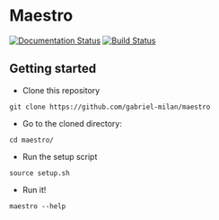 # Maestro

[![Documentation Status](https://readthedocs.org/projects/maestro-lps/badge/?version=latest)](https://maestro-lps.readthedocs.io/en/latest/?badge=latest)
[![Build Status](https://travis-ci.org/gabriel-milan/maestro.png?branch=master)](https://travis-ci.org/gabriel-milan/maestro)

## Getting started

* Clone this repository
```
git clone https://github.com/gabriel-milan/maestro
```

* Go to the cloned directory:
```
cd maestro/
```

* Run the setup script
```
source setup.sh
```

* Run it!
```
maestro --help
```